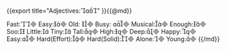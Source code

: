{{export
title="Adjectives:"
}}{{@md}}

Fast:
Easy:
Old: 
Busy: 
Musical:
Enough:
Soo:
Little:
Tiny:
Tall:
High:
Deep:
Happy:
Easy:
Hard(Effort):
Hard(Solid):
Alone:
Young:
{{/md}}
